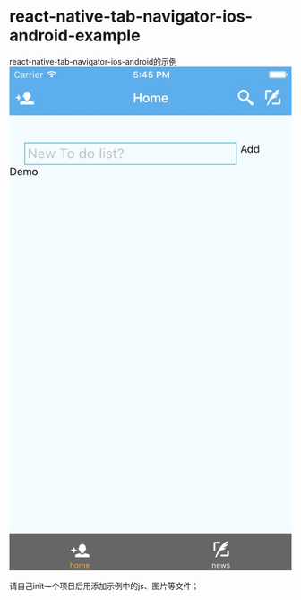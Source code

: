 # react-native-tab-navigator-ios-android-example
react-native-tab-navigator-ios-android的示例
<img src="https://github.com/mayacger/react-native-tab-navigator-ios-android-example/blob/master/src/images/eq.png?raw=true" alt="参考图" />

请自己init一个项目后用添加示例中的js、图片等文件；

